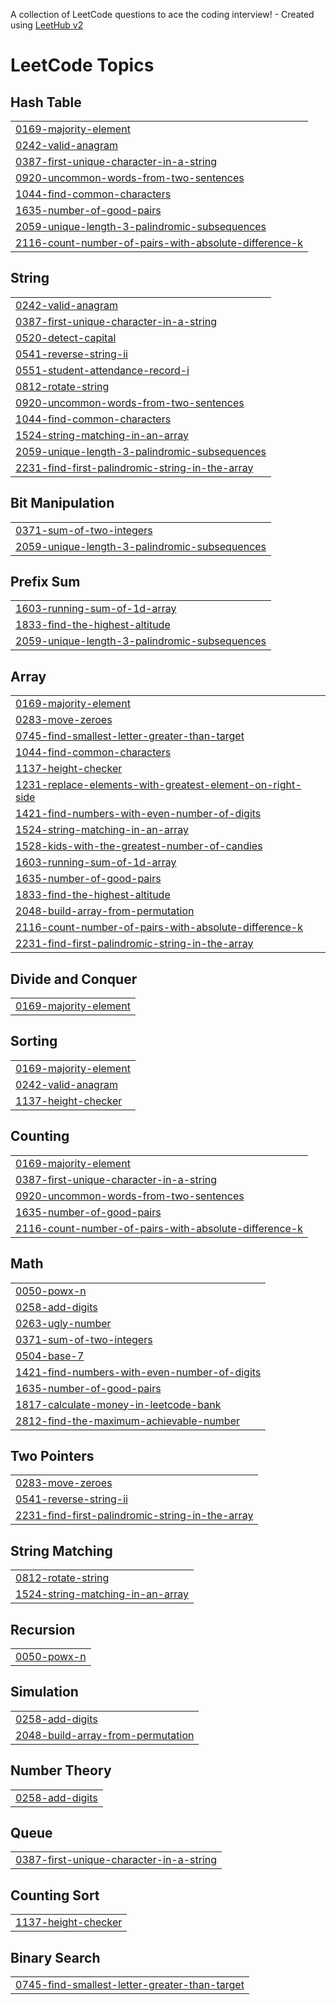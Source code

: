 A collection of LeetCode questions to ace the coding interview! - Created using [LeetHub v2](https://github.com/arunbhardwaj/LeetHub-2.0)
<!---LeetCode Topics Start-->
# LeetCode Topics
## Hash Table
|  |
| ------- |
| [0169-majority-element](https://github.com/phaneena/leetcode/tree/master/0169-majority-element) |
| [0242-valid-anagram](https://github.com/phaneena/leetcode/tree/master/0242-valid-anagram) |
| [0387-first-unique-character-in-a-string](https://github.com/phaneena/leetcode/tree/master/0387-first-unique-character-in-a-string) |
| [0920-uncommon-words-from-two-sentences](https://github.com/phaneena/leetcode/tree/master/0920-uncommon-words-from-two-sentences) |
| [1044-find-common-characters](https://github.com/phaneena/leetcode/tree/master/1044-find-common-characters) |
| [1635-number-of-good-pairs](https://github.com/phaneena/leetcode/tree/master/1635-number-of-good-pairs) |
| [2059-unique-length-3-palindromic-subsequences](https://github.com/phaneena/leetcode/tree/master/2059-unique-length-3-palindromic-subsequences) |
| [2116-count-number-of-pairs-with-absolute-difference-k](https://github.com/phaneena/leetcode/tree/master/2116-count-number-of-pairs-with-absolute-difference-k) |
## String
|  |
| ------- |
| [0242-valid-anagram](https://github.com/phaneena/leetcode/tree/master/0242-valid-anagram) |
| [0387-first-unique-character-in-a-string](https://github.com/phaneena/leetcode/tree/master/0387-first-unique-character-in-a-string) |
| [0520-detect-capital](https://github.com/phaneena/leetcode/tree/master/0520-detect-capital) |
| [0541-reverse-string-ii](https://github.com/phaneena/leetcode/tree/master/0541-reverse-string-ii) |
| [0551-student-attendance-record-i](https://github.com/phaneena/leetcode/tree/master/0551-student-attendance-record-i) |
| [0812-rotate-string](https://github.com/phaneena/leetcode/tree/master/0812-rotate-string) |
| [0920-uncommon-words-from-two-sentences](https://github.com/phaneena/leetcode/tree/master/0920-uncommon-words-from-two-sentences) |
| [1044-find-common-characters](https://github.com/phaneena/leetcode/tree/master/1044-find-common-characters) |
| [1524-string-matching-in-an-array](https://github.com/phaneena/leetcode/tree/master/1524-string-matching-in-an-array) |
| [2059-unique-length-3-palindromic-subsequences](https://github.com/phaneena/leetcode/tree/master/2059-unique-length-3-palindromic-subsequences) |
| [2231-find-first-palindromic-string-in-the-array](https://github.com/phaneena/leetcode/tree/master/2231-find-first-palindromic-string-in-the-array) |
## Bit Manipulation
|  |
| ------- |
| [0371-sum-of-two-integers](https://github.com/phaneena/leetcode/tree/master/0371-sum-of-two-integers) |
| [2059-unique-length-3-palindromic-subsequences](https://github.com/phaneena/leetcode/tree/master/2059-unique-length-3-palindromic-subsequences) |
## Prefix Sum
|  |
| ------- |
| [1603-running-sum-of-1d-array](https://github.com/phaneena/leetcode/tree/master/1603-running-sum-of-1d-array) |
| [1833-find-the-highest-altitude](https://github.com/phaneena/leetcode/tree/master/1833-find-the-highest-altitude) |
| [2059-unique-length-3-palindromic-subsequences](https://github.com/phaneena/leetcode/tree/master/2059-unique-length-3-palindromic-subsequences) |
## Array
|  |
| ------- |
| [0169-majority-element](https://github.com/phaneena/leetcode/tree/master/0169-majority-element) |
| [0283-move-zeroes](https://github.com/phaneena/leetcode/tree/master/0283-move-zeroes) |
| [0745-find-smallest-letter-greater-than-target](https://github.com/phaneena/leetcode/tree/master/0745-find-smallest-letter-greater-than-target) |
| [1044-find-common-characters](https://github.com/phaneena/leetcode/tree/master/1044-find-common-characters) |
| [1137-height-checker](https://github.com/phaneena/leetcode/tree/master/1137-height-checker) |
| [1231-replace-elements-with-greatest-element-on-right-side](https://github.com/phaneena/leetcode/tree/master/1231-replace-elements-with-greatest-element-on-right-side) |
| [1421-find-numbers-with-even-number-of-digits](https://github.com/phaneena/leetcode/tree/master/1421-find-numbers-with-even-number-of-digits) |
| [1524-string-matching-in-an-array](https://github.com/phaneena/leetcode/tree/master/1524-string-matching-in-an-array) |
| [1528-kids-with-the-greatest-number-of-candies](https://github.com/phaneena/leetcode/tree/master/1528-kids-with-the-greatest-number-of-candies) |
| [1603-running-sum-of-1d-array](https://github.com/phaneena/leetcode/tree/master/1603-running-sum-of-1d-array) |
| [1635-number-of-good-pairs](https://github.com/phaneena/leetcode/tree/master/1635-number-of-good-pairs) |
| [1833-find-the-highest-altitude](https://github.com/phaneena/leetcode/tree/master/1833-find-the-highest-altitude) |
| [2048-build-array-from-permutation](https://github.com/phaneena/leetcode/tree/master/2048-build-array-from-permutation) |
| [2116-count-number-of-pairs-with-absolute-difference-k](https://github.com/phaneena/leetcode/tree/master/2116-count-number-of-pairs-with-absolute-difference-k) |
| [2231-find-first-palindromic-string-in-the-array](https://github.com/phaneena/leetcode/tree/master/2231-find-first-palindromic-string-in-the-array) |
## Divide and Conquer
|  |
| ------- |
| [0169-majority-element](https://github.com/phaneena/leetcode/tree/master/0169-majority-element) |
## Sorting
|  |
| ------- |
| [0169-majority-element](https://github.com/phaneena/leetcode/tree/master/0169-majority-element) |
| [0242-valid-anagram](https://github.com/phaneena/leetcode/tree/master/0242-valid-anagram) |
| [1137-height-checker](https://github.com/phaneena/leetcode/tree/master/1137-height-checker) |
## Counting
|  |
| ------- |
| [0169-majority-element](https://github.com/phaneena/leetcode/tree/master/0169-majority-element) |
| [0387-first-unique-character-in-a-string](https://github.com/phaneena/leetcode/tree/master/0387-first-unique-character-in-a-string) |
| [0920-uncommon-words-from-two-sentences](https://github.com/phaneena/leetcode/tree/master/0920-uncommon-words-from-two-sentences) |
| [1635-number-of-good-pairs](https://github.com/phaneena/leetcode/tree/master/1635-number-of-good-pairs) |
| [2116-count-number-of-pairs-with-absolute-difference-k](https://github.com/phaneena/leetcode/tree/master/2116-count-number-of-pairs-with-absolute-difference-k) |
## Math
|  |
| ------- |
| [0050-powx-n](https://github.com/phaneena/leetcode/tree/master/0050-powx-n) |
| [0258-add-digits](https://github.com/phaneena/leetcode/tree/master/0258-add-digits) |
| [0263-ugly-number](https://github.com/phaneena/leetcode/tree/master/0263-ugly-number) |
| [0371-sum-of-two-integers](https://github.com/phaneena/leetcode/tree/master/0371-sum-of-two-integers) |
| [0504-base-7](https://github.com/phaneena/leetcode/tree/master/0504-base-7) |
| [1421-find-numbers-with-even-number-of-digits](https://github.com/phaneena/leetcode/tree/master/1421-find-numbers-with-even-number-of-digits) |
| [1635-number-of-good-pairs](https://github.com/phaneena/leetcode/tree/master/1635-number-of-good-pairs) |
| [1817-calculate-money-in-leetcode-bank](https://github.com/phaneena/leetcode/tree/master/1817-calculate-money-in-leetcode-bank) |
| [2812-find-the-maximum-achievable-number](https://github.com/phaneena/leetcode/tree/master/2812-find-the-maximum-achievable-number) |
## Two Pointers
|  |
| ------- |
| [0283-move-zeroes](https://github.com/phaneena/leetcode/tree/master/0283-move-zeroes) |
| [0541-reverse-string-ii](https://github.com/phaneena/leetcode/tree/master/0541-reverse-string-ii) |
| [2231-find-first-palindromic-string-in-the-array](https://github.com/phaneena/leetcode/tree/master/2231-find-first-palindromic-string-in-the-array) |
## String Matching
|  |
| ------- |
| [0812-rotate-string](https://github.com/phaneena/leetcode/tree/master/0812-rotate-string) |
| [1524-string-matching-in-an-array](https://github.com/phaneena/leetcode/tree/master/1524-string-matching-in-an-array) |
## Recursion
|  |
| ------- |
| [0050-powx-n](https://github.com/phaneena/leetcode/tree/master/0050-powx-n) |
## Simulation
|  |
| ------- |
| [0258-add-digits](https://github.com/phaneena/leetcode/tree/master/0258-add-digits) |
| [2048-build-array-from-permutation](https://github.com/phaneena/leetcode/tree/master/2048-build-array-from-permutation) |
## Number Theory
|  |
| ------- |
| [0258-add-digits](https://github.com/phaneena/leetcode/tree/master/0258-add-digits) |
## Queue
|  |
| ------- |
| [0387-first-unique-character-in-a-string](https://github.com/phaneena/leetcode/tree/master/0387-first-unique-character-in-a-string) |
## Counting Sort
|  |
| ------- |
| [1137-height-checker](https://github.com/phaneena/leetcode/tree/master/1137-height-checker) |
## Binary Search
|  |
| ------- |
| [0745-find-smallest-letter-greater-than-target](https://github.com/phaneena/leetcode/tree/master/0745-find-smallest-letter-greater-than-target) |
<!---LeetCode Topics End-->